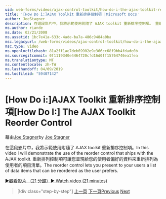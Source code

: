 ```yaml
---
uid: web-forms/videos/ajax-control-toolkit/how-do-i-the-ajax-toolkit-reorder-control
title: '[How Do i:]AJAX Toolkit 重新排序控制項 |Microsoft Docs'
author: JoeStagner
description: 在這段影片中，我將示範使用附隨了 AJAX toolkit 重新排序控制項。 重新排序控制項可讓您呈現給您的使用者清單 o...
ms.author: riande
ms.date: 02/21/2008
ms.assetid: 1bc7e41a-633c-4ade-ba7a-486c9484a0ba
msc.legacyurl: /web-forms/videos/ajax-control-toolkit/how-do-i-the-ajax-toolkit-reorder-control
msc.type: video
ms.openlocfilehash: 81a2ff1ae7deb69902e9e366cc68f9bb4fdadc0b
ms.sourcegitcommit: 0f1119340e4464720cfd16d0ff15764746ea1fea
ms.translationtype: MT
ms.contentlocale: zh-TW
ms.lasthandoff: 04/09/2019
ms.locfileid: "59407142"
---
```

# <a name="how-do-i-the-ajax-toolkit-reorder-control"></a><span data-ttu-id="2eb15-104">[How Do i:]AJAX Toolkit 重新排序控制項</span><span class="sxs-lookup"><span data-stu-id="2eb15-104">[How Do I:] The AJAX Toolkit Reorder Control</span></span>

<span data-ttu-id="2eb15-105">藉由[Joe Stagner](https://github.com/JoeStagner)</span><span class="sxs-lookup"><span data-stu-id="2eb15-105">by [Joe Stagner](https://github.com/JoeStagner)</span></span>

<span data-ttu-id="2eb15-106">在這段影片中，我將示範使用附隨了 AJAX toolkit 重新排序控制項。</span><span class="sxs-lookup"><span data-stu-id="2eb15-106">In this video I will demonstrate the use of the reorder control that ships with the AJAX toolkit.</span></span> <span data-ttu-id="2eb15-107">重新排列控制項可讓您呈現給您的使用者偏好的資料來重新排列為使用者的項目清單。</span><span class="sxs-lookup"><span data-stu-id="2eb15-107">The reorder control lets you present to your users a list of data items that can be reordered as the user prefers.</span></span>

[<span data-ttu-id="2eb15-108">&#9654;觀看影片 （21 分鐘）</span><span class="sxs-lookup"><span data-stu-id="2eb15-108">&#9654; Watch video (21 minutes)</span></span>](https://channel9.msdn.com/Blogs/ASP-NET-Site-Videos/how-do-i-the-ajax-toolkit-reorder-control)

> [!div class="step-by-step"]
> <span data-ttu-id="2eb15-109">[上一頁](how-do-i-use-the-aspnet-ajax-updatepanelanimation-extender.md)
> [下一頁](utilize-the-ajax-rating-control-in-the-aspnet-toolkit.md)</span><span class="sxs-lookup"><span data-stu-id="2eb15-109">[Previous](how-do-i-use-the-aspnet-ajax-updatepanelanimation-extender.md)
[Next](utilize-the-ajax-rating-control-in-the-aspnet-toolkit.md)</span></span>
